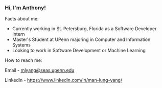 ### Hi, I'm Anthony!

Facts about me:

- Currently working in St. Petersburg, Florida as a Software Developer Intern
- Master's Student at UPenn majoring in Computer and Information Systems
- Looking to work in Software Development or Machine Learning 

How to reach me:

Email - mlyang@seas.upenn.edu

Linkedin - https://www.linkedin.com/in/man-lung-yang/


